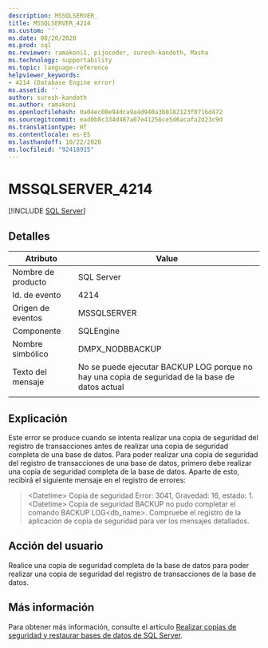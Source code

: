 ```yaml
---
description: MSSQLSERVER_
title: MSSQLSERVER_4214
ms.custom: ''
ms.date: 08/20/2020
ms.prod: sql
ms.reviewer: ramakoni1, pijocoder, suresh-kandoth, Masha
ms.technology: supportability
ms.topic: language-reference
helpviewer_keywords:
- 4214 (Database Engine error)
ms.assetid: ''
author: suresh-kandoth
ms.author: ramakoni
ms.openlocfilehash: 0a04ec00e94dca9a4d940a3b0182123f0716d472
ms.sourcegitcommit: ead0b8c334d487a07e41256ce5d6acafa2d23c9d
ms.translationtype: HT
ms.contentlocale: es-ES
ms.lasthandoff: 10/22/2020
ms.locfileid: "92418915"
---
```

# <a name="mssqlserver_4214"></a>MSSQLSERVER_4214
 [!INCLUDE [SQL Server](../../includes/applies-to-version/sqlserver.md)]

## <a name="details"></a>Detalles

|Atributo|Value|
|---|---|
|Nombre de producto|SQL Server|
|Id. de evento|4214|
|Origen de eventos|MSSQLSERVER|
|Componente|SQLEngine|
|Nombre simbólico|DMPX_NODBBACKUP|
|Texto del mensaje|No se puede ejecutar BACKUP LOG porque no hay una copia de seguridad de la base de datos actual|
||

## <a name="explanation"></a>Explicación

Este error se produce cuando se intenta realizar una copia de seguridad del registro de transacciones antes de realizar una copia de seguridad completa de una base de datos. Para poder realizar una copia de seguridad del registro de transacciones de una base de datos, primero debe realizar una copia de seguridad completa de la base de datos. Aparte de esto, recibirá el siguiente mensaje en el registro de errores:

> \<Datetime> Copia de seguridad Error: 3041, Gravedad: 16, estado: 1.  
\<Datetime> Copia de seguridad BACKUP no pudo completar el comando BACKUP LOG\<db_name>. Compruebe el registro de la aplicación de copia de seguridad para ver los mensajes detallados.

## <a name="user-action"></a>Acción del usuario

Realice una copia de seguridad completa de la base de datos para poder realizar una copia de seguridad del registro de transacciones de la base de datos.

## <a name="more-information"></a>Más información

Para obtener más información, consulte el artículo [Realizar copias de seguridad y restaurar bases de datos de SQL Server](/sql/relational-databases/backup-restore/back-up-and-restore-of-sql-server-databases).